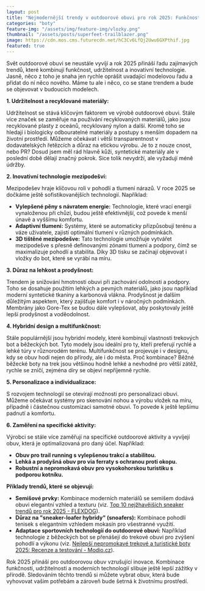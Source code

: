 ```yaml
---
layout: post
title: "Nejmodernější trendy v outdoorové obuvi pro rok 2025: Funkčnost, udržitelnost a inovace"
categories: "boty"
feature-img: "/assets/img/feature-img/vlozky.png"
thumbnail: "/assets/posts/superfeet-trailblazer.png"
image: https://cdn.mos.cms.futurecdn.net/hC3Cv6LfQj2Uwu6GXPthif.jpg
featured: true
---
```


Svět outdoorové obuvi se neustále vyvíjí a rok 2025 přináší řadu zajímavých trendů, které kombinují funkčnost, udržitelnost a inovativní technologie. Jasně, něco z toho je snaha  jen rychle oprášit uvadající modelovou řadu a přidat do ní něco nového. Máme tu ale i něco, co se stane trendem a bude se objevovat v budoucích modelech.

**1. Udržitelnost a recyklované materiály:**

Udržitelnost se stává klíčovým faktorem ve výrobě outdoorové obuvi. Stále více značek se zaměřuje na používání recyklovaných materiálů, jako jsou recyklované plasty z oceánů, recyklovaný nylon a další. Kromě toho se hledají i biologicky odbouratelné materiály a postupy s menším dopadem na životní prostředí. Můžeme očekávat i větší transparentnost v dodavatelských řetězcích a důraz na etickou výrobu. Je to z nouze cnost, nebo PR? Dosud jsem měl rád hlavně kůži, syntetické materiály ale v poslední době dělají značný pokrok. Sice tolik nevydrží, ale vyžadují méně údržby.

**2. Inovativní technologie mezipodešví:**

Mezipodešev hraje klíčovou roli v pohodlí a tlumení nárazů. V roce 2025 se dočkáme ještě sofistikovanějších technologií. Například:

*   **Vylepšené pěny s návratem energie:** Technologie, které vrací energii vynaloženou při chůzi, budou ještě efektivnější, což povede k menší únavě a vyššímu komfortu.
*   **Adaptivní tlumení:** Systémy, které se automaticky přizpůsobují terénu a váze uživatele, zajistí optimální tlumení v různých podmínkách.
*   **3D tištěné mezipodešve:** Tato technologie umožňuje vytvářet mezipodešve s přesně definovanými zónami tlumení a podpory, čímž se maximalizuje pohodlí a stabilita. Díky 3D tisku se  začínají objevovat i vložky do bot, které se vyrábí na míru.

**3. Důraz na lehkost a prodyšnost:**

Trendem je snižování hmotnosti obuvi při zachování odolnosti a podpory. Toho se dosahuje použitím lehkých a pevných materiálů, jako jsou například moderní syntetické tkaniny a karbonová vlákna. Prodyšnost je dalším důležitým aspektem, který zajišťuje komfort i v náročných podmínkách. Membrány jako Gore-Tex se budou dále vylepšovat, aby poskytovaly ještě lepší prodyšnost a voděodolnost.

**4. Hybridní design a multifunkčnost:**

Stále populárnější jsou hybridní modely, které kombinují vlastnosti trekových bot a běžeckých bot. Tyto modely jsou ideální pro ty, kteří preferují rychlé a lehké túry v různorodém terénu. Multifunkčnost se projevuje i v designu, kdy se obuv hodí nejen do přírody, ale i do města. Proč kombinace? Běžné běžecké boty na trek jsou většinou hodně lehké a nevhodné pro větší zátěž, rychle se zničí, zejména díry se objeví nepříjemně rychle. 

**5. Personalizace a individualizace:**

S rozvojem technologií se otevírají možnosti pro personalizaci obuvi. Můžeme očekávat systémy pro skenování nohou a výrobu vložek na míru, případně i částečnou customizaci samotné obuvi. To povede k ještě lepšímu padnutí a komfortu.

**6. Zaměření na specifické aktivity:**

Výrobci se stále více zaměřují na specifické outdoorové aktivity a vyvíjejí obuv, která je optimalizovaná pro daný účel. Například:

*   **Obuv pro trail running s vylepšenou trakcí a stabilitou.**
*   **Lehká a prodyšná obuv pro via ferraty s ochranou proti okopu.**
*   **Robustní a nepromokavá obuv pro vysokohorskou turistiku s podporou kotníku.**

**Příklady trendů, které se objevují:**

*   **Semišové prvky:** Kombinace moderních materiálů se semišem dodává obuvi elegantní vzhled a texturu (viz. [Top 10 nejžhavějších sneaker trendů pro rok 2025 - FLEXDOG](https://www.flexdog.cz/magazin/top-10-nejzhavejsich-sneaker-trendu-pro-rok-2025)).
*   **Důraz na "sneaker-loafer hybridy" (snoafers):** Kombinace pohodlí tenisek s elegantním vzhledem mokasín pro všestranné využití.
*   **Adaptace sportovních technologií do outdoorové obuvi:** Například technologie z běžeckých bot se přenášejí do trekové obuvi pro zvýšení pohodlí a výkonu (viz. [Nejlepší nepromokavé trekové a turistické boty 2025: Recenze a testování - Modio.cz](https://www.modio.cz/i/nejlepsi-nepromokave-trekove-a-turisticke-boty-2025-recenze-a-testovani)).

Rok 2025 přináší pro outdoorovou obuv vzrušující inovace. Kombinace funkčnosti, udržitelnosti a moderních technologií slibuje ještě lepší zážitky v přírodě. Sledováním těchto trendů si můžete vybrat obuv, která bude vyhovovat vašim potřebám a zároveň bude šetrná k životnímu prostředí.
